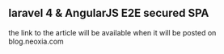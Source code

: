 ## laravel 4 & AngularJS E2E secured SPA

the link to the article will be available when it will be posted on blog.neoxia.com

